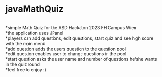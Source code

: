 # javaMathQuiz
<br>*simple Math Quiz for the ASD Hackaton 2023 FH Campus Wien
<br>*the application uses JPanel
<br>*players can add questions, edit questions, start quiz and see high score with the main menü
<br>*add question adds the users question to the question pool
<br>*edit question enables user to change questions in the pool
<br>*start question asks the user name and number of questions he/she wants in the quiz round
<br>*feel free to enjoy :)
